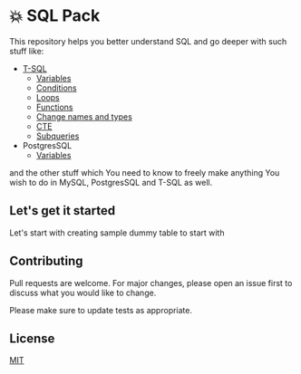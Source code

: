 # :collision: SQL Pack
This repository helps you better understand SQL and go deeper with such stuff like:
* [T-SQL](https://github.com/mikolajs123/SQL_Pack/tree/master/T-SQL)
  * [Variables](https://github.com/mikolajs123/SQL_Pack/tree/master/T-SQL/1.%20Variables)
  * [Conditions](https://github.com/mikolajs123/SQL_Pack/tree/master/T-SQL/2.%20Conditions)
  * [Loops](https://github.com/mikolajs123/SQL_Pack/tree/master/T-SQL/3.%20Loops)
  * [Functions](https://github.com/mikolajs123/SQL_Pack/tree/master/T-SQL/4.%20Functions)
  * [Change names and types](https://github.com/mikolajs123/SQL_Pack/tree/master/T-SQL/5.%20Change%20and%20Check)
  * [CTE](https://github.com/mikolajs123/SQL_Pack/tree/master/T-SQL/6.%20CTE)
  * [Subqueries](https://github.com/mikolajs123/SQL_Pack/tree/master/T-SQL/7.%20Subqueries)
* PostgresSQL
  * [Variables](https://github.com/mikolajs123/SQL_Pack/tree/master/T-SQL/1.%20Variables)

and the other stuff which You need to know to freely make anything You wish to do in MySQL, PostgresSQL and T-SQL as well.

## Let's get it started
Let's start with creating sample dummy table to start with

## Contributing
Pull requests are welcome. For major changes, please open an issue first to discuss what you would like to change.

Please make sure to update tests as appropriate.

## License
[MIT](https://choosealicense.com/licenses/mit/)

